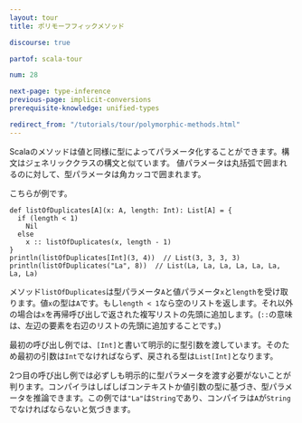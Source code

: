 ```yaml
---
layout: tour
title: ポリモーフフィックメソッド

discourse: true

partof: scala-tour

num: 28

next-page: type-inference
previous-page: implicit-conversions
prerequisite-knowledge: unified-types

redirect_from: "/tutorials/tour/polymorphic-methods.html"
---
```


Scalaのメソッドは値と同様に型によってパラメータ化することができます。構文はジェネリッククラスの構文と似ています。
値パラメータは丸括弧で囲まれるのに対して、型パラメータは角カッコで囲まれます。

こちらが例です。

```tut
def listOfDuplicates[A](x: A, length: Int): List[A] = {
  if (length < 1)
    Nil
  else
    x :: listOfDuplicates(x, length - 1)
}
println(listOfDuplicates[Int](3, 4))  // List(3, 3, 3, 3)
println(listOfDuplicates("La", 8))  // List(La, La, La, La, La, La, La, La)
```

メソッド`listOfDuplicates`は型パラメータ`A`と値パラメータ`x`と`length`を受け取ります。値`x`の型は`A`です。もし`length < 1`なら空のリストを返します。それ以外の場合は`x`を再帰呼び出しで返された複写リストの先頭に追加します。(`::`の意味は、左辺の要素を右辺のリストの先頭に追加することです。)

最初の呼び出し例では、`[Int]`と書いて明示的に型引数を渡しています。そのため最初の引数は`Int`でなければならず、戻される型は`List[Int]`となります。

2つ目の呼び出し例では必ずしも明示的に型パラメータを渡す必要がないことが判ります。コンパイラはしばしばコンテキストか値引数の型に基づき、型パラメータを推論できます。この例では`"La"`は`String`であり、コンパイラは`A`が`String`でなければならないと気づきます。
